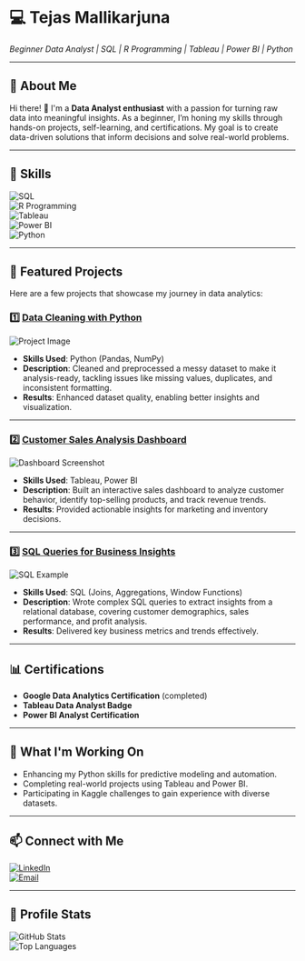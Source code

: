 # 💻 **Tejas Mallikarjuna**  
*Beginner Data Analyst | SQL | R Programming | Tableau | Power BI | Python*  

---

## 🌟 **About Me**  
Hi there! 👋 I'm a **Data Analyst enthusiast** with a passion for turning raw data into meaningful insights. As a beginner, I’m honing my skills through hands-on projects, self-learning, and certifications. My goal is to create data-driven solutions that inform decisions and solve real-world problems.  

---

## 🔧 **Skills**  
![SQL](https://img.shields.io/badge/SQL-Intermediate-blue?style=flat&logo=MySQL)  
![R Programming](https://img.shields.io/badge/R%20Programming-Beginner-blue?style=flat&logo=R)  
![Tableau](https://img.shields.io/badge/Tableau-Dashboard%20Design-orange?style=flat&logo=Tableau)  
![Power BI](https://img.shields.io/badge/Power%20BI-Data%20Visualization-yellow?style=flat&logo=Power-BI)  
![Python](https://img.shields.io/badge/Python-Data%20Analysis-green?style=flat&logo=Python)  

---

## 📂 **Featured Projects**  
Here are a few projects that showcase my journey in data analytics:  

### 1️⃣ **[Data Cleaning with Python](https://github.com/yourusername/Data-Cleaning-Project)**  
![Project Image](https://via.placeholder.com/600x300.png?text=Data+Cleaning+Example)  
- **Skills Used**: Python (Pandas, NumPy)  
- **Description**: Cleaned and preprocessed a messy dataset to make it analysis-ready, tackling issues like missing values, duplicates, and inconsistent formatting.  
- **Results**: Enhanced dataset quality, enabling better insights and visualization.  

---

### 2️⃣ **[Customer Sales Analysis Dashboard](https://github.com/yourusername/Sales-Dashboard)**  
![Dashboard Screenshot](https://via.placeholder.com/600x300.png?text=Sales+Dashboard+Example)  
- **Skills Used**: Tableau, Power BI  
- **Description**: Built an interactive sales dashboard to analyze customer behavior, identify top-selling products, and track revenue trends.  
- **Results**: Provided actionable insights for marketing and inventory decisions.  

---

### 3️⃣ **[SQL Queries for Business Insights](https://github.com/yourusername/SQL-Business-Queries)**  
![SQL Example](https://via.placeholder.com/600x300.png?text=SQL+Queries+Example)  
- **Skills Used**: SQL (Joins, Aggregations, Window Functions)  
- **Description**: Wrote complex SQL queries to extract insights from a relational database, covering customer demographics, sales performance, and profit analysis.  
- **Results**: Delivered key business metrics and trends effectively.  

---

## 📊 **Certifications**  
- **Google Data Analytics Certification** (completed)  
- **Tableau Data Analyst Badge**  
- **Power BI Analyst Certification**  

---

## 🚀 **What I'm Working On**  
- Enhancing my Python skills for predictive modeling and automation.  
- Completing real-world projects using Tableau and Power BI.  
- Participating in Kaggle challenges to gain experience with diverse datasets.  

---

## 📫 **Connect with Me**  
[![LinkedIn](https://img.shields.io/badge/LinkedIn-Connect-blue?style=flat&logo=LinkedIn)](www.linkedin.com/in/tejasmallikarjuna)  
[![Email](https://img.shields.io/badge/Email-Send-orange?style=flat&logo=Gmail)](mailto:tejasmallikarjuna1@gmail.com)  

---

## 🎯 **Profile Stats**  
![GitHub Stats](https://github-readme-stats.vercel.app/api?username=yourusername&show_icons=true&theme=radical)  
![Top Languages](https://github-readme-stats.vercel.app/api/top-langs/?username=yourusername&layout=compact&theme=radical)  

